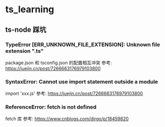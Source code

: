 # ts_learning

## ts-node 踩坑

### TypeError [ERR_UNKNOWN_FILE_EXTENSION]: Unknown file extension ".ts"

package.json 和 tsconfig.json 的配置相互冲突
参考: https://juejin.cn/post/7266663176979103800

### SyntaxError: Cannot use import statement outside a module

import 'xxx.js'
参考: https://juejin.cn/post/7266663176979103800

### ReferenceError: fetch is not defined

fetch 库
参考: https://www.cnblogs.com/dirgo/p/18459820
